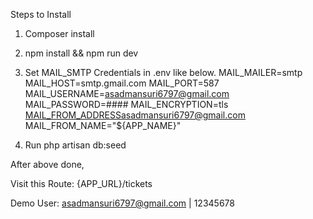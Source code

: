 Steps to Install

1. Composer install

2. npm install && npm run dev

3. Set MAIL_SMTP Credentials in .env like below.
MAIL_MAILER=smtp
MAIL_HOST=smtp.gmail.com
MAIL_PORT=587
MAIL_USERNAME=asadmansuri6797@gmail.com
MAIL_PASSWORD=####
MAIL_ENCRYPTION=tls
MAIL_FROM_ADDRESSasadmansuri6797@gmail.com
MAIL_FROM_NAME="${APP_NAME}"

4. Run php artisan db:seed

After above done,

Visit this Route: {APP_URL}/tickets

Demo User: asadmansuri6797@gmail.com | 12345678
